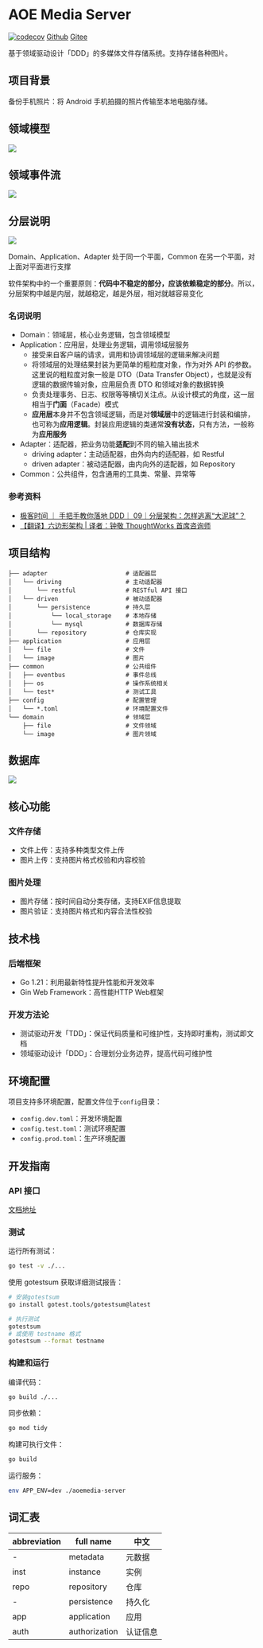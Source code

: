 # AOE Media Server

[![codecov](https://codecov.io/gh/aoeai/aoemedia-server/graph/badge.svg?token=V4X3CoF3Ph)](https://codecov.io/gh/aoeai/aoemedia-server)
[Github](https://github.com/aoeai/aoemedia-server)
[Gitee](https://gitee.com/wyyl1/aoemedia-server)

基于领域驱动设计「DDD」的多媒体文件存储系统。支持存储各种图片。

## 项目背景

备份手机照片：将 Android 手机拍摄的照片传输至本地电脑存储。

## 领域模型

![](docs/images/领域模型.png)

## 领域事件流

![](docs/images/领域事件流.png)

## 分层说明

![](docs/images/分层说明.png)

Domain、Application、Adapter 处于同一个平面，Common 在另一个平面，对上面对平面进行支撑

软件架构中的一个重要原则：**代码中不稳定的部分，应该依赖稳定的部分**。所以，分层架构中越是内层，就越稳定，越是外层，相对就越容易变化

### 名词说明

- Domain：领域层，核心业务逻辑，包含领域模型
- Application：应用层，处理业务逻辑，调用领域层服务
  - 接受来自客户端的请求，调用和协调领域层的逻辑来解决问题
  - 将领域层的处理结果封装为更简单的粗粒度对象，作为对外 API 的参数。这里说的粗粒度对象一般是 DTO（Data Transfer Object），也就是没有逻辑的数据传输对象，应用层负责 DTO 和领域对象的数据转换
  - 负责处理事务、日志、权限等等横切关注点。从设计模式的角度，这一层相当于**门面**（Facade）模式
  - **应用层**本身并不包含领域逻辑，而是对**领域层**中的逻辑进行封装和编排，也可称为**应用逻辑**。封装应用逻辑的类通常**没有状态**，只有方法，一般称为**应用服务**
- Adapter：适配器，把业务功能**适配**到不同的输入输出技术
  - driving adapter：主动适配器，由外向内的适配器，如 Restful
  - driven adapter：被动适配器，由内向外的适配器，如 Repository
- Common：公共组件，包含通用的工具类、常量、异常等

### 参考资料

- [极客时间 ｜ 手把手教你落地 DDD｜ 09｜分层架构：怎样逃离“大泥球”？](http://gk.link/a/11WlS)
- [【翻译】六边形架构 | 译者：钟敬 ThoughtWorks 首席咨询师](https://zhuanlan.zhihu.com/p/113681224)

## 项目结构

```
├── adapter                      # 适配器层
│   └── driving                  # 主动适配器
│       └── restful              # RESTful API 接口
│   └── driven                   # 被动适配器
│       └── persistence          # 持久层
│           └── local_storage    # 本地存储
│           └── mysql            # 数据库存储
│       └── repository           # 仓库实现
├── application                  # 应用层
│   └── file                     # 文件
│   └── image                    # 图片
├── common                       # 公共组件
│   ├── eventbus                 # 事件总线
│   ├── os                       # 操作系统相关
│   └── test*                    # 测试工具
├── config                       # 配置管理
│   └── *.toml                   # 环境配置文件
└── domain                       # 领域层
    ├── file                     # 文件领域
    └── image                    # 图片领域
```

## 数据库

![](docs/images/数据库.png)

## 核心功能

### 文件存储
- 文件上传：支持多种类型文件上传
- 图片上传：支持图片格式校验和内容校验

### 图片处理
- 图片存储：按时间自动分类存储，支持EXIF信息提取
- 图片验证：支持图片格式和内容合法性校验

## 技术栈

### 后端框架
- Go 1.21：利用最新特性提升性能和开发效率
- Gin Web Framework：高性能HTTP Web框架

### 开发方法论
- 测试驱动开发「TDD」：保证代码质量和可维护性，支持即时重构，测试即文档
- 领域驱动设计「DDD」：合理划分业务边界，提高代码可维护性

## 环境配置

项目支持多环境配置，配置文件位于`config`目录：
- `config.dev.toml`：开发环境配置
- `config.test.toml`：测试环境配置
- `config.prod.toml`：生产环境配置

## 开发指南

### API 接口

[文档地址](https://apifox.com/apidoc/shared-e09cdfae-ce75-4d1e-8dcb-ca2c2a479a45)

### 测试

运行所有测试：
```bash
go test -v ./...
```

使用 gotestsum 获取详细测试报告：
```bash
# 安装gotestsum
go install gotest.tools/gotestsum@latest

# 执行测试
gotestsum
# 或使用 testname 格式
gotestsum --format testname
```

### 构建和运行

编译代码：
```bash
go build ./...
```

同步依赖：
```bash
go mod tidy
```

构建可执行文件：
```bash
go build
```

运行服务：
```bash
env APP_ENV=dev ./aoemedia-server
```

## 词汇表

| abbreviation | full name     | 中文   |
|--------------|---------------|------|
| -            | metadata      | 元数据  |
| inst         | instance      | 实例   |
| repo         | repository    | 仓库   |
| -            | persistence   | 持久化  |
| app          | application   | 应用   |
| auth         | authorization | 认证信息 |